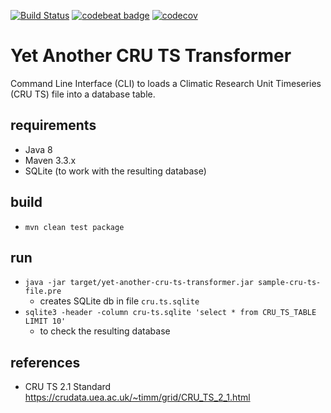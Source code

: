 [![Build Status](https://travis-ci.org/dnltsk/yet-another-cru-ts-transformer.svg?branch=master)](https://travis-ci.org/dnltsk/yet-another-cru-ts-transformer) [![codebeat badge](https://codebeat.co/badges/8186fa48-f6cf-42b2-a7f6-61b4a0fc6df5)](https://codebeat.co/projects/github-com-dnltsk-yet-another-cru-ts-transformer-master) [![codecov](https://codecov.io/gh/dnltsk/yet-another-cru-ts-transformer/branch/master/graph/badge.svg)](https://codecov.io/gh/dnltsk/yet-another-cru-ts-transformer)

# Yet Another CRU TS Transformer
Command Line Interface (CLI) to loads a Climatic Research Unit Timeseries (CRU TS) file into a database table.

## requirements
* Java 8
* Maven 3.3.x
* SQLite (to work with the resulting database)

## build
* `mvn clean test package`

## run
* `java -jar target/yet-another-cru-ts-transformer.jar sample-cru-ts-file.pre`
  * creates SQLite db in file `cru.ts.sqlite`
* `sqlite3 -header -column cru-ts.sqlite 'select * from CRU_TS_TABLE LIMIT 10'`
  * to check the resulting database


## references

* CRU TS 2.1 Standard<br>
https://crudata.uea.ac.uk/~timm/grid/CRU_TS_2_1.html